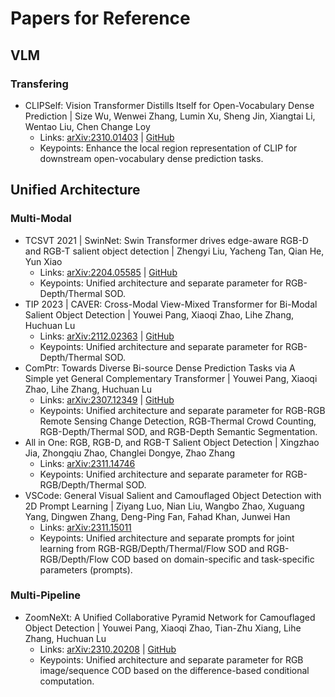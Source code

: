 # Papers for Reference

## VLM

### Transfering

* CLIPSelf: Vision Transformer Distills Itself for Open-Vocabulary Dense Prediction | Size Wu, Wenwei Zhang, Lumin Xu, Sheng Jin, Xiangtai Li, Wentao Liu, Chen Change Loy
    * Links: [arXiv:2310.01403](https://arxiv.org/abs/2310.01403) | [GitHub](https://github.com/wusize/CLIPSelf)
    * Keypoints: Enhance the local region representation of CLIP for downstream open-vocabulary dense prediction tasks.

## Unified Architecture

### Multi-Modal

* TCSVT 2021 | SwinNet: Swin Transformer drives edge-aware RGB-D and RGB-T salient object detection | Zhengyi Liu, Yacheng Tan, Qian He, Yun Xiao
    * Links: [arXiv:2204.05585](https://arxiv.org/abs/2204.05585) | [GitHub](https://github.com/liuzywen/SwinNet)
    * Keypoints: Unified architecture and separate parameter for RGB-Depth/Thermal SOD.
* TIP 2023 | CAVER: Cross-Modal View-Mixed Transformer for Bi-Modal Salient Object Detection | Youwei Pang, Xiaoqi Zhao, Lihe Zhang, Huchuan Lu
    * Links: [arXiv:2112.02363](https://arxiv.org/abs/2112.02363) | [GitHub](https://github.com/lartpang/CAVER)
    * Keypoints: Unified architecture and separate parameter for RGB-Depth/Thermal SOD.
* ComPtr: Towards Diverse Bi-source Dense Prediction Tasks via A Simple yet General Complementary Transformer | Youwei Pang, Xiaoqi Zhao, Lihe Zhang, Huchuan Lu
    * Links: [arXiv:2307.12349](https://arxiv.org/abs/2307.12349) | [GitHub](https://github.com/lartpang/ComPtr)
    * Keypoints: Unified architecture and separate parameter for RGB-RGB Remote Sensing Change Detection, RGB-Thermal Crowd Counting, RGB-Depth/Thermal SOD, and RGB-Depth Semantic Segmentation.
* All in One: RGB, RGB-D, and RGB-T Salient Object Detection | Xingzhao Jia, Zhongqiu Zhao, Changlei Dongye, Zhao Zhang
    * Links: [arXiv:2311.14746](https://arxiv.org/abs/2311.14746)
    * Keypoints: Unified architecture and separate parameter for RGB-RGB/Depth/Thermal SOD.
* VSCode: General Visual Salient and Camouflaged Object Detection with 2D Prompt Learning | Ziyang Luo, Nian Liu, Wangbo Zhao, Xuguang Yang, Dingwen Zhang, Deng-Ping Fan, Fahad Khan, Junwei Han
    * Links: [arXiv:2311.15011](https://arxiv.org/abs/2311.15011)
    * Keypoints: Unified architecture and separate prompts for joint learning from RGB-RGB/Depth/Thermal/Flow SOD and RGB-RGB/Depth/Flow COD based on domain-specific and task-specific parameters (prompts).

### Multi-Pipeline

* ZoomNeXt: A Unified Collaborative Pyramid Network for Camouflaged Object Detection | Youwei Pang, Xiaoqi Zhao, Tian-Zhu Xiang, Lihe Zhang, Huchuan Lu
    * Links: [arXiv:2310.20208](https://arxiv.org/abs/2310.20208) | [GitHub](https://github.com/lartpang/ZoomNeXt)
    * Keypoints: Unified architecture and separate parameter for RGB image/sequence COD based on the difference-based conditional computation.
